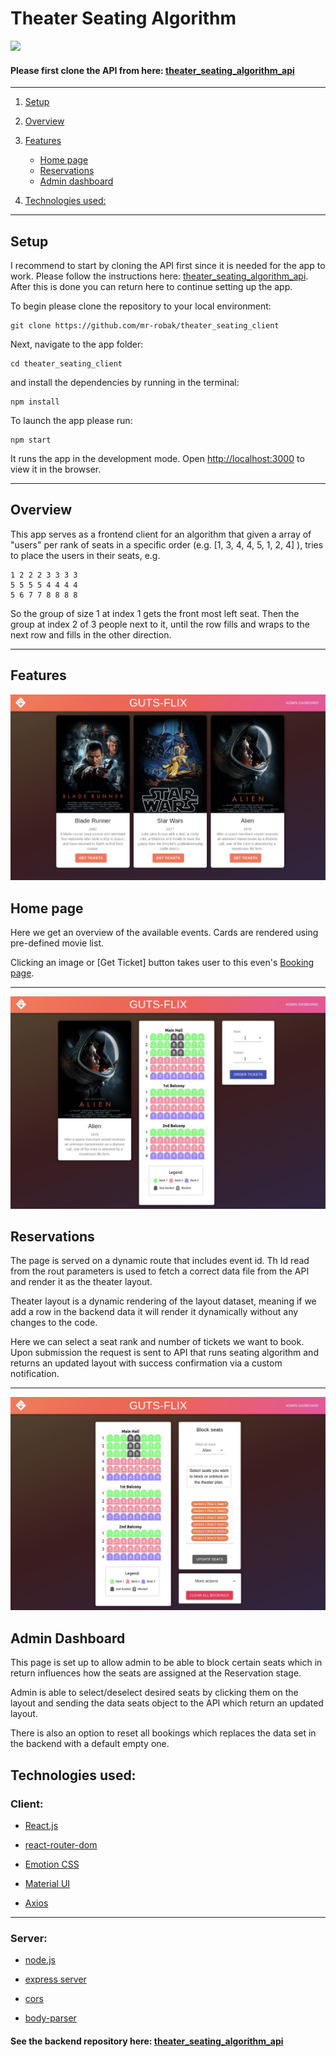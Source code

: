 # Theater Seating Algorithm

![](./readme-assets/full-presentation.gif)

#### Please first clone the API from here: [theater_seating_algorithm_api](https://github.com/mr-robak/theater_seating_algorithm_api)

---

1. [Setup](#setup)
2. [Overview](#overview)
3. [Features](#features)

   - [Home page](#home-page)
   - [Reservations](#reservations)
   - [Admin dashboard](#admin-dashboard)

4. [Technologies used:](#technologies-used)

---

## Setup

I recommend to start by cloning the API first since it is needed for the app to work. Please follow the instructions here: [theater_seating_algorithm_api](https://github.com/mr-robak/theater_seating_algorithm_api). After this is done you can return here to continue setting up the app.

To begin please clone the repository to your local environment:

    git clone https://github.com/mr-robak/theater_seating_client

Next, navigate to the app folder:

    cd theater_seating_client

and install the dependencies by running in the terminal:

    npm install

To launch the app please run:

    npm start

It runs the app in the development mode.
Open [http://localhost:3000](http://localhost:3000) to view it in the browser.

---

## Overview

This app serves as a frontend client for an algorithm that given a array of "users" per rank of seats in a specific order (e.g. [1, 3, 4, 4, 5, 1, 2, 4] ), tries to place the users in their seats, e.g.

    1 2 2 2 3 3 3 3
    5 5 5 5 4 4 4 4
    5 6 7 7 8 8 8 8

So the group of size 1 at index 1 gets the front most left seat. Then the group at index 2 of 3 people next to it, until the row fills and wraps to the next row and fills in the other direction.

---

## Features

![](./readme-assets/home.jpg)

## Home page

Here we get an overview of the available events. Cards are rendered using pre-defined movie list.

Clicking an image or [Get Ticket] button takes user to this even's [Booking page](#reservations).

---

![](./readme-assets/booking.jpg)

## Reservations

The page is served on a dynamic route that includes event id.
Th Id read from the rout parameters is used to fetch a correct data file from the API and render it as the theater layout.

Theater layout is a dynamic rendering of the layout dataset, meaning if we add a row in the backend data it will render it dynamically without any changes to the code.

Here we can select a seat rank and number of tickets we want to book.
Upon submission the request is sent to API that runs seating algorithm and returns an updated layout with success confirmation via a custom notification.

---

![](./readme-assets/admin-dashboard.jpg)

## Admin Dashboard

This page is set up to allow admin to be able to block certain seats which in return influences how the seats are assigned at the Reservation stage.

Admin is able to select/deselect desired seats by clicking them on the layout and sending the data seats object to the API which return an updated layout.

There is also an option to reset all bookings which replaces the data set in the backend with a default empty one.

## Technologies used:

### Client:

- [React.js](https://github.com/facebook/react)

- [react-router-dom](https://github.com/ReactTraining/react-router/tree/master/packages/react-router-dom)

- [Emotion CSS](https://github.com/emotion-js/emotion)

- [Material UI](https://github.com/mui-org/material-ui)

- [Axios](https://github.com/axios/axios)

---

### Server:

- [node.js](https://github.com/nodejs)

- [express server](https://github.com/expressjs/express)

- [cors](https://github.com/expressjs/cors)

- [body-parser](https://github.com/expressjs/body-parser)

#### See the backend repository here: [theater_seating_algorithm_api](https://github.com/mr-robak/theater_seating_algorithm_api)
